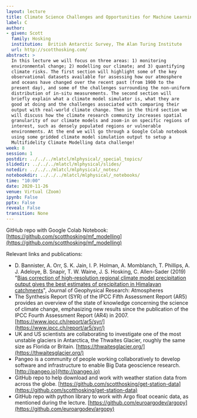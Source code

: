 ```yaml
---
layout: lecture
title: Climate Science Challenges and Opportunities for Machine Learning
label: C
author:
- given: Scott
  family: Hosking
  institution:  British Antarctic Survey, The Alan Turing Institute
  url: http://scotthosking.com/ 
abstract: >
  In this lecture we will focus on three areas: 1) monitoring
  environmental change; 2) modelling our climate; and 3) quantifying
  climate risks. The first section will highlight some of the key
  observational datasets available for assessing how our atmosphere
  and oceans have changed over the recent past (from 1900 to the
  present day), and some of the challenges surrounding the non-uniform
  distribution of in-situ measurements. The second section will
  briefly explain what a climate model simulator is, what they are
  good at doing and the challenges associated with comparing their
  output with real-world climate change. Then in the third section we
  will discuss how the climate research community increases spatial
  granularity of our climate models and zoom-in on specific regions of
  interest, such as densely populated regions or vulnerable
  environments. At the end we will go through a Google Colab notebook
  using some gridded climate model simulation output to setup a
  Multifidelity Climate Modelling data challenge!
week: 8
session: 1
postdir: ../../../mlatcl/mlphysical/_special_topics/
slidedir: ../../../mlatcl/mlphysical/slides/
notedir: ../../../mlatcl/mlphysical/_notes/
notebookdir: ../../../mlatcl/mlphysical/_notebooks/
time: "10:00"
date: 2020-11-26
venue: Virtual (Zoom)
ipynb: False
pptx: False
reveal: False
transition: None
---
```



GitHub repo with Google Colab Notebook: [https://github.com/scotthosking/mf_modelling](https://github.com/scotthosking/mf_modelling)

Relevant links and publications:

* D. Bannister, A. Orr, S. K. Jain, I. P. Holman, A. Momblanch, T. Phillips, A. J. Adeloye, B. Snapir, T. W. Waine, J. S. Hosking, C. Allen-Sader (2019) "[Bias correction of high-resolution regional climate model precipitation output gives the best estimates of precipitation in Himalayan catchments](http://dx.doi.org/10.1029/2019JD030804)", Journal of Geophysical Research: Atmospheres
* The Synthesis Report (SYR) of the IPCC Fifth Assessment Report (AR5) provides an overview of the state of knowledge concerning the science of climate change, emphasizing new results since the publication of the IPCC Fourth Assessment Report (AR4) in 2007. [https://www.ipcc.ch/report/ar5/syr/](https://www.ipcc.ch/report/ar5/syr/)
* UK and US scientists are collaborating to investigate one of the most unstable glaciers in Antarctica, the Thwaites Glacier, roughly the same size as Florida or Britain. [https://thwaitesglacier.org/](https://thwaitesglacier.org/)
* Pangeo is a community of people working collaboratively to develop software and infrastructure to enable Big Data geoscience research. [http://pangeo.io](http://pangeo.io)
* GitHub repo to help download and work with weather station data from across the globe. [https://github.com/scotthosking/get-station-data](https://github.com/scotthosking/get-station-data)
* GitHub repo with python library to work with Argo float oceanic data, as mentioned during the lecture. [https://github.com/euroargodev/argopy](https://github.com/euroargodev/argopy)

